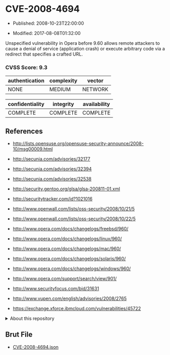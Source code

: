 # CVE-2008-4694

- Published: 2008-10-23T22:00:00

- Modified: 2017-08-08T01:32:00

Unspecified vulnerability in Opera before 9.60 allows remote attackers to cause a denial of service (application crash) or execute arbitrary code via a redirect that specifies a crafted URL.

### CVSS Score: **9.3**

| authentication | complexity | vector |
| --- | --- | --- |
| NONE | MEDIUM | NETWORK |

| confidentiality | integrity | availability |
| --- | --- | --- |
| COMPLETE | COMPLETE | COMPLETE |

## References

* http://lists.opensuse.org/opensuse-security-announce/2008-10/msg00009.html

* http://secunia.com/advisories/32177

* http://secunia.com/advisories/32394

* http://secunia.com/advisories/32538

* http://security.gentoo.org/glsa/glsa-200811-01.xml

* http://securitytracker.com/id?1021016

* http://www.openwall.com/lists/oss-security/2008/10/21/5

* http://www.openwall.com/lists/oss-security/2008/10/22/5

* http://www.opera.com/docs/changelogs/freebsd/960/

* http://www.opera.com/docs/changelogs/linux/960/

* http://www.opera.com/docs/changelogs/mac/960/

* http://www.opera.com/docs/changelogs/solaris/960/

* http://www.opera.com/docs/changelogs/windows/960/

* http://www.opera.com/support/search/view/901/

* http://www.securityfocus.com/bid/31631

* http://www.vupen.com/english/advisories/2008/2765

* https://exchange.xforce.ibmcloud.com/vulnerabilities/45722

<details>
<summary>About this repository</summary> 

  This repository is part of the project [Live Hack CVE](https://github.com/Live-Hack-CVE). Main website can be found [www.live-hack.org](https://www.live-hack.org) 
  
  Made by [Sn0wAlice](https://github.com/Sn0wAlice) for the people that care about security and need to have a feed of the latest CVEs. Hope you enjoy it, don't forget to star the repo and follow me on [Twitter](https://twitter.com/Sn0wAlice) and [Github](https://github.com/Sn0wAlice). And that is my [personnal website](https://www.alice-snow.me/)

  - [Home Page](https://github.com/Live-Hack-CVE)
  - [Framework](https://github.com/Live-Hack-CVE/cve-framework)
  - [CVE database](https://github.com/Live-Hack-CVE/full_database)
  - [Changelog](https://github.com/Live-Hack-CVE/Changelog)
</details>

## Brut File

* [CVE-2008-4694.json](https://raw.githubusercontent.com/Live-Hack-CVE/full_database/main/cves/2008/CVE-2008-4694.json)

